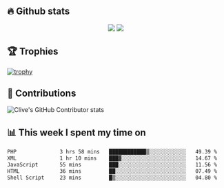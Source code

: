 ## &#128293; Github stats

<!-- GitHub Readme Streak Stats - https://github.com/DenverCoder1/github-readme-streak-stats -->
<p align="center">

<picture>
  <source 
    srcset="https://github-readme-stats.vercel.app/api?username=clivewalkden&count_private=true&show_icons=true&theme=darcula"
    media="(prefers-color-scheme: dark)"
  />
  <source
    srcset="https://github-readme-stats.vercel.app/api?username=clivewalkden&count_private=true&show_icons=true&theme=calm"
    media="(prefers-color-scheme: light), (prefers-color-scheme: no-preference)"
  />
  <img src="https://github-readme-stats.vercel.app/api?username=clivewalkden&count_private=true&show_icons=true&theme=darcula" />
</picture>

<a href="https://git.io/streak-stats" target="_blank">
  <img src="http://github-readme-streak-stats.herokuapp.com?user=clivewalkden&theme=darcula&date_format=j%20M%5B%20Y%5D" />
</a>

</p>

## &#127942; Trophies
[![trophy](https://github-profile-trophy.vercel.app/?username=clivewalkden&theme=onedark)](https://github.com/clivewalkden/github-profile-trophy)

## &#129309; Contributions
![Clive's GitHub Contributor stats](https://github-contributor-stats.vercel.app/api?username=clivewalkden)

## &#128202; This week I spent my time on
<!--START_SECTION:waka-->

```txt
PHP              3 hrs 58 mins   ████████████▒░░░░░░░░░░░░   49.39 %
XML              1 hr 10 mins    ███▓░░░░░░░░░░░░░░░░░░░░░   14.67 %
JavaScript       55 mins         ███░░░░░░░░░░░░░░░░░░░░░░   11.56 %
HTML             36 mins         ██░░░░░░░░░░░░░░░░░░░░░░░   07.49 %
Shell Script     23 mins         █▒░░░░░░░░░░░░░░░░░░░░░░░   04.80 %
```

<!--END_SECTION:waka-->
